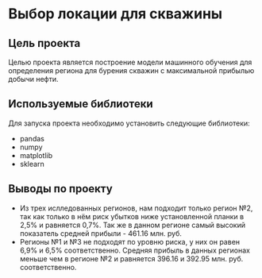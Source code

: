 # Выбор локации для скважины

## Цель проекта
Целью проекта является построение модели машинного обучения для определения региона для бурения скважин с максимальной прибылью добычи нефти. 

## Используемые библиотеки
Для запуска проекта необходимо установить следующие библиотеки:
- pandas
- numpy
- matplotlib
- sklearn

## Выводы по проекту
* Из трех ислледованных регионов, нам подходит только регион №2, так как только в нём риск убытков ниже установленной планки в 2,5% и равняется 0,7%. Так же в данном регионе самый высокий показатель средней прибыли -  461.16 млн. руб.
* Регионы №1 и №3 не подходят по уровню риска, у них он равен 6,9% и 6,5% соответственно. Средняя прибыль в данных регионах меньше чем в регионе №2 и равняется 396.16 и 392.95 млн. руб. соответственно.
